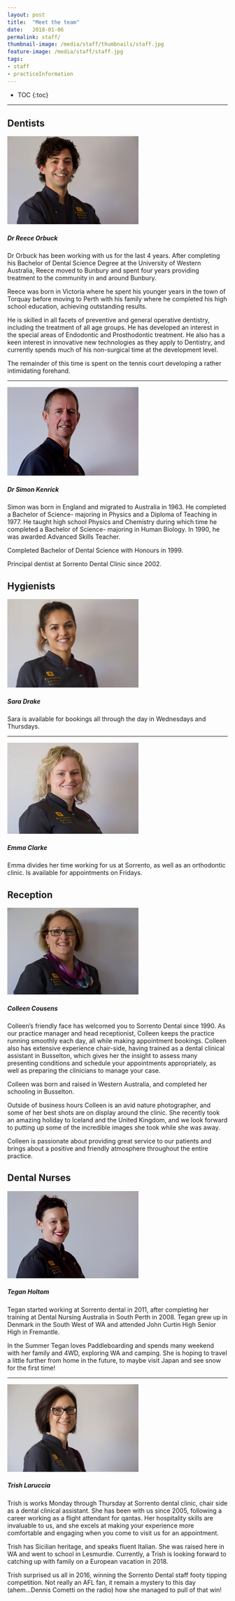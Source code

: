 ```yaml
---
layout: post
title:  "Meet the team"
date:   2018-01-06
permalink: staff/
thumbnail-image: /media/staff/thumbnails/staff.jpg
feature-image: /media/staff/staff.jpg
tags: 
- staff
- practiceInformation
---
```


* TOC
{:toc}
---

## Dentists

![reece thumbnail](/media/staff/thumbnails/reece.jpg)
##### Dr Reece Orbuck
Dr Orbuck has been working with us for the last 4 years. After completing his Bachelor of Dental Science Degree at the University of Western Australia, Reece moved to Bunbury and spent four years providing treatment to the community in and around Bunbury. 

Reece was born in Victoria where he spent his younger years in the town of Torquay before moving to Perth with his family where he completed his high school education, achieving outstanding results. 

He is skilled in all facets of preventive and general operative dentistry, including the treatment of all age groups. He has developed an interest in the special areas of Endodontic and Prosthodontic treatment. He also has a keen interest in innovative new technologies as they apply to Dentistry, and currently spends much of his non-surgical time at the development level. 

The remainder of this time is spent on the tennis court developing a rather intimidating forehand.

---


![simon thumbnail](/media/staff/thumbnails/simon.jpg)
##### Dr Simon Kenrick
Simon was born in England and migrated to Australia in 1963. He completed a Bachelor of Science- majoring in Physics and a Diploma of Teaching in 1977. He taught high school Physics and Chemistry during which time he completed a Bachelor of Science- majoring in Human Biology. In 1990, he was awarded Advanced Skills Teacher.

Completed Bachelor of Dental Science with Honours in 1999.

Principal dentist at Sorrento Dental Clinic since 2002.





## Hygienists

![sara thumbnail](/media/staff/thumbnails/sara.jpg)
##### Sara Drake
Sara is available for bookings all through the day in Wednesdays and Thursdays.

---

![emma thumbnail](/media/staff/thumbnails/emma.jpg)
##### Emma Clarke
Emma divides her time working for us at Sorrento, as well as an orthodontic clinic. Is available for appointments on Fridays.




## Reception

![colleen thumbnail](/media/staff/thumbnails/colleen.jpg)
##### Colleen Cousens
Colleen’s friendly face has welcomed you to Sorrento Dental since 1990. As our practice manager and head receptionist, Colleen keeps the practice running smoothly each day, all while making appointment bookings. Colleen also has extensive experience chair-side, having trained as a dental clinical assistant in Busselton, which gives her the insight to assess many presenting conditions and schedule your appointments appropriately, as well as preparing the clinicians to manage your case. 

Colleen was born and raised in Western Australia, and completed her schooling in Busselton. 

Outside of business hours Colleen is an avid nature photographer, and some of her best shots are on display around the clinic. She recently took an amazing holiday to Iceland and the United Kingdom, and we look forward to putting up some of the incredible images she took while she was away.

Colleen is passionate about providing great service to our patients and brings about a positive and friendly atmosphere throughout the entire practice.





## Dental Nurses

![tegan thumbnail](/media/staff/thumbnails/tegan.jpg)
##### Tegan Holtom
Tegan started working at Sorrento dental in 2011, after completing her training at Dental Nursing Australia in South Perth in 2008. Tegan grew up in Denmark in the South West of WA and attended John Curtin High Senior High in Fremantle.

In the Summer Tegan loves Paddleboarding and spends many weekend with her family and 4WD, exploring WA and camping. She is hoping to travel a little further from home in the future, to maybe visit Japan and see snow for the first time!

---

![trish thumbnail](/media/staff/thumbnails/trish.jpg)
##### Trish Laruccia
Trish is works Monday through Thursday at Sorrento dental clinic, chair side as a dental clinical assistant. She has been with us since 2005, following a career working as a flight attendant for qantas. Her hospitality skills are invaluable to us, and she excels at making your experience more comfortable and engaging when you come to visit us for an appointment.

Trish has Sicilian heritage, and speaks fluent Italian. She was raised here in WA and went to school in Lesmurdie. Currently, a Trish is looking forward to catching up with family on a European vacation in 2018.

Trish surprised us all in 2016, winning the Sorrento Dental staff footy tipping competition. Not really an AFL fan, it remain a mystery to this day (ahem...Dennis Cometti on the radio) how she managed to pull of that win! 



